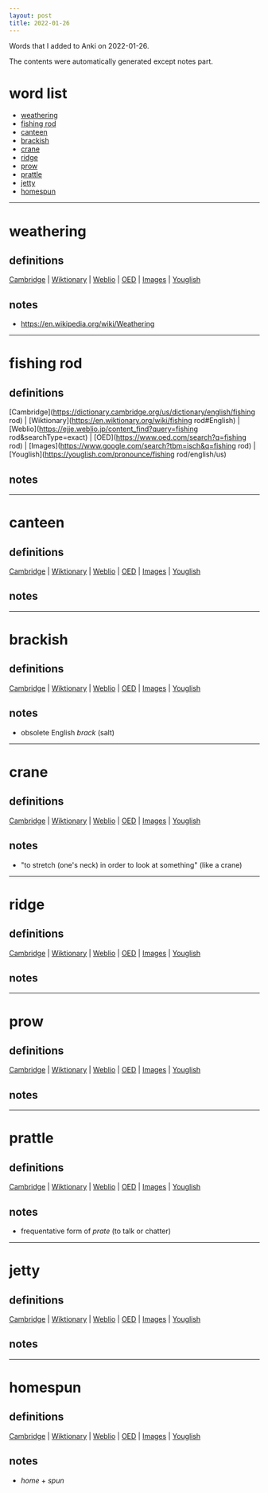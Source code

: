 ```yaml
---
layout: post
title: 2022-01-26
---
```


Words that I added to Anki on 2022-01-26.

The contents were automatically generated except notes part.
# word list
- [weathering](#weathering)
- [fishing rod](#fishing-rod)
- [canteen](#canteen)
- [brackish](#brackish)
- [crane](#crane)
- [ridge](#ridge)
- [prow](#prow)
- [prattle](#prattle)
- [jetty](#jetty)
- [homespun](#homespun)

---

# weathering
## definitions
[Cambridge](https://dictionary.cambridge.org/us/dictionary/english/weathering)
|
[Wiktionary](https://en.wiktionary.org/wiki/weathering#English)
|
[Weblio](https://ejje.weblio.jp/content_find?query=weathering&searchType=exact)
|
[OED](https://www.oed.com/search?q=weathering)
|
[Images](https://www.google.com/search?tbm=isch&q=weathering)
|
[Youglish](https://youglish.com/pronounce/weathering/english/us)

## notes
- <https://en.wikipedia.org/wiki/Weathering>

---

# fishing rod
## definitions
[Cambridge](https://dictionary.cambridge.org/us/dictionary/english/fishing rod)
|
[Wiktionary](https://en.wiktionary.org/wiki/fishing rod#English)
|
[Weblio](https://ejje.weblio.jp/content_find?query=fishing rod&searchType=exact)
|
[OED](https://www.oed.com/search?q=fishing rod)
|
[Images](https://www.google.com/search?tbm=isch&q=fishing rod)
|
[Youglish](https://youglish.com/pronounce/fishing rod/english/us)

## notes

---

# canteen
## definitions
[Cambridge](https://dictionary.cambridge.org/us/dictionary/english/canteen)
|
[Wiktionary](https://en.wiktionary.org/wiki/canteen#English)
|
[Weblio](https://ejje.weblio.jp/content_find?query=canteen&searchType=exact)
|
[OED](https://www.oed.com/search?q=canteen)
|
[Images](https://www.google.com/search?tbm=isch&q=canteen)
|
[Youglish](https://youglish.com/pronounce/canteen/english/us)

## notes

---

# brackish
## definitions
[Cambridge](https://dictionary.cambridge.org/us/dictionary/english/brackish)
|
[Wiktionary](https://en.wiktionary.org/wiki/brackish#English)
|
[Weblio](https://ejje.weblio.jp/content_find?query=brackish&searchType=exact)
|
[OED](https://www.oed.com/search?q=brackish)
|
[Images](https://www.google.com/search?tbm=isch&q=brackish)
|
[Youglish](https://youglish.com/pronounce/brackish/english/us)

## notes
- obsolete English *brack* (salt)

---

# crane
## definitions
[Cambridge](https://dictionary.cambridge.org/us/dictionary/english/crane)
|
[Wiktionary](https://en.wiktionary.org/wiki/crane#English)
|
[Weblio](https://ejje.weblio.jp/content_find?query=crane&searchType=exact)
|
[OED](https://www.oed.com/search?q=crane)
|
[Images](https://www.google.com/search?tbm=isch&q=crane)
|
[Youglish](https://youglish.com/pronounce/crane/english/us)

## notes
- "to stretch (one's neck) in order to look at something" (like a crane)

---

# ridge
## definitions
[Cambridge](https://dictionary.cambridge.org/us/dictionary/english/ridge)
|
[Wiktionary](https://en.wiktionary.org/wiki/ridge#English)
|
[Weblio](https://ejje.weblio.jp/content_find?query=ridge&searchType=exact)
|
[OED](https://www.oed.com/search?q=ridge)
|
[Images](https://www.google.com/search?tbm=isch&q=ridge)
|
[Youglish](https://youglish.com/pronounce/ridge/english/us)

## notes

---

# prow
## definitions
[Cambridge](https://dictionary.cambridge.org/us/dictionary/english/prow)
|
[Wiktionary](https://en.wiktionary.org/wiki/prow#English)
|
[Weblio](https://ejje.weblio.jp/content_find?query=prow&searchType=exact)
|
[OED](https://www.oed.com/search?q=prow)
|
[Images](https://www.google.com/search?tbm=isch&q=prow)
|
[Youglish](https://youglish.com/pronounce/prow/english/us)

## notes

---

# prattle
## definitions
[Cambridge](https://dictionary.cambridge.org/us/dictionary/english/prattle)
|
[Wiktionary](https://en.wiktionary.org/wiki/prattle#English)
|
[Weblio](https://ejje.weblio.jp/content_find?query=prattle&searchType=exact)
|
[OED](https://www.oed.com/search?q=prattle)
|
[Images](https://www.google.com/search?tbm=isch&q=prattle)
|
[Youglish](https://youglish.com/pronounce/prattle/english/us)

## notes
- frequentative form of *prate* (to talk or chatter)

---

# jetty
## definitions
[Cambridge](https://dictionary.cambridge.org/us/dictionary/english/jetty)
|
[Wiktionary](https://en.wiktionary.org/wiki/jetty#English)
|
[Weblio](https://ejje.weblio.jp/content_find?query=jetty&searchType=exact)
|
[OED](https://www.oed.com/search?q=jetty)
|
[Images](https://www.google.com/search?tbm=isch&q=jetty)
|
[Youglish](https://youglish.com/pronounce/jetty/english/us)

## notes

---

# homespun
## definitions
[Cambridge](https://dictionary.cambridge.org/us/dictionary/english/homespun)
|
[Wiktionary](https://en.wiktionary.org/wiki/homespun#English)
|
[Weblio](https://ejje.weblio.jp/content_find?query=homespun&searchType=exact)
|
[OED](https://www.oed.com/search?q=homespun)
|
[Images](https://www.google.com/search?tbm=isch&q=homespun)
|
[Youglish](https://youglish.com/pronounce/homespun/english/us)

## notes
- *home* + *spun*
